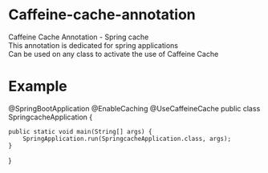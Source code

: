 # Caffeine-cache-annotation
Caffeine Cache Annotation - Spring cache  
This annotation is dedicated for spring applications  
Can be used on any class to activate the use of Caffeine Cache  
# Example  
@SpringBootApplication
@EnableCaching
@UseCaffeineCache
public class SpringcacheApplication {

	public static void main(String[] args) {
		SpringApplication.run(SpringcacheApplication.class, args);
	}

}
